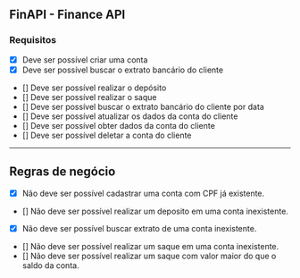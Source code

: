 ## FinAPI - Finance API

### Requisitos

- [X] Deve ser possível criar uma conta
- [X] Deve ser possível buscar o extrato bancário do cliente
- [] Deve ser possível realizar o depósito
- [] Deve ser possível realizar o saque
- [] Deve ser possível buscar o extrato bancário do cliente por data
- [] Deve ser possível atualizar os dados da conta do cliente
- [] Deve ser possível obter dados da conta do cliente
- [] Deve ser possível deletar a conta do cliente

---

## Regras de negócio

- [X] Não deve ser possível cadastrar uma conta com CPF já existente.
- [] Não deve ser possível realizar um deposito em uma conta inexistente.
- [X] Não deve ser possível buscar extrato de uma conta inexistente.
- [] Não deve ser possível realizar um saque em uma conta inexistente.
- [] Não deve ser possível realizar um saque com valor maior do que o saldo da conta.